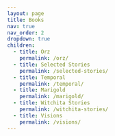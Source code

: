 ```yaml
---
layout: page
title: Books
nav: true
nav_order: 2
dropdown: true
children:
  - title: Orz
    permalink: /orz/
  - title: Selected Stories
    permalink: /selected-stories/
  - title: Temporal
    permalink: /temporal/
  - title: Marigold
    permalink: /marigold/
  - title: Witchita Stories
    permalink: /witchita-stories/
  - title: Visions
    permalink: /visions/
---
```

